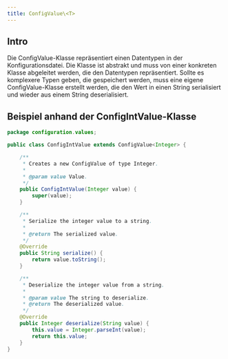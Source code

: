 ```yaml
---
title: ConfigValue\<T>
---
```


## Intro

Die ConfigValue-Klasse repräsentiert einen Datentypen in der Konfigurationsdatei. Die Klasse ist abstrakt und muss von
einer konkreten Klasse abgeleitet werden, die den Datentypen repräsentiert.
Sollte es komplexere Typen geben, die gespeichert werden, muss eine eigene ConfigValue-Klasse erstellt werden, die den
Wert in einen String serialisiert und wieder aus einem String deserialisiert.

## Beispiel anhand der ConfigIntValue-Klasse

```java
package configuration.values;

public class ConfigIntValue extends ConfigValue<Integer> {

    /**
     * Creates a new ConfigValue of type Integer.
     *
     * @param value Value.
     */
    public ConfigIntValue(Integer value) {
        super(value);
    }

    /**
     * Serialize the integer value to a string.
     *
     * @return The serialized value.
     */
    @Override
    public String serialize() {
        return value.toString();
    }

    /**
     * Deserialize the integer value from a string.
     *
     * @param value The string to deserialize.
     * @return The deserialized value.
     */
    @Override
    public Integer deserialize(String value) {
        this.value = Integer.parseInt(value);
        return this.value;
    }
}
```
